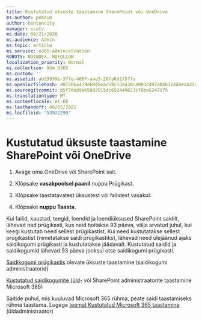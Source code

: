 ```yaml
---
title: Kustutatud üksuste taastamine SharePoint või OneDrive
ms.author: pebaum
author: bentoncity
manager: scotv
ms.date: 04/21/2020
ms.audience: Admin
ms.topic: article
ms.service: o365-administration
ROBOTS: NOINDEX, NOFOLLOW
localization_priority: Normal
ms.collection: Adm_O365
ms.custom: ''
ms.assetid: ab29939b-37fe-4007-aae3-26fa6d2f57fa
ms.openlocfilehash: d015b6a479e6045eac59c13a430ca903c497a84b12ddaeaa22aeec9fae88f4e0
ms.sourcegitcommit: b5f7da89a650d2915dc652449623c78be6247175
ms.translationtype: MT
ms.contentlocale: et-EE
ms.lasthandoff: 08/05/2021
ms.locfileid: "53922299"
---
```

# <a name="restore-deleted-items-from-sharepoint-or-onedrive"></a>Kustutatud üksuste taastamine SharePoint või OneDrive

1. Avage oma OneDrive või SharePoint sait.
    
2. Klõpsake **vasakpoolsel paanil** nuppu Prügikast. 
    
3. Klõpsake taastatavatest üksustest või failidest vasakul.
    
4. Klõpsake **nuppu Taasta**. 
    
Kui failid, kaustad, teegid, loendid ja loendiüksused SharePoint saidilt, lähevad nad prügikasti, kus neid hoitakse 93 päeva, välja arvatud juhul, kui keegi kustutab need sellest prügikastist. Kui need kustutatakse sellest prügikastist (nimetatakse saidi prügikastiks), lähevad need ülejäänud ajaks saidikogumi prügikasti ja kustutatakse jäädavalt. Kustutatud saidid ja saidikogumid lähevad 93 päeva jooksul otse saidikogumi prügikasti.
  
[Saidikogumi prügikastis](https://go.microsoft.com/fwlink/?linkid=867800) olevate üksuste taastamine (saidikogumi administraatorid) 
  
[Kustutatud saidikogumite (üld-](https://go.microsoft.com/fwlink/?linkid=867660) või SharePoint administraatorite taastamine Microsoft 365) 
  
Saitide puhul, mis kuuluvad Microsoft 365 rühma, peate saidi taastamiseks rühma taastama. Lugege [teemat Kustutatud Microsoft 365 taastamine](https://go.microsoft.com/fwlink/?linkid=867802) (üldadministraator) 
  


